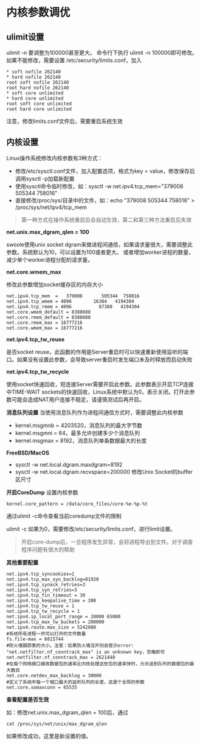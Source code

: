 # 内核参数调优
## ulimit设置
ulimit -n 要调整为100000甚至更大。 命令行下执行 ulimit -n 100000即可修改。如果不能修改，需要设置 /etc/security/limits.conf，加入

~~~
* soft nofile 262140
* hard nofile 262140
root soft nofile 262140
root hard nofile 262140
* soft core unlimited
* hard core unlimited
root soft core unlimited
root hard core unlimited
~~~
注意，修改limits.conf文件后，需要重启系统生效

## 内核设置
Linux操作系统修改内核参数有3种方式：

* 修改/etc/sysctl.conf文件，加入配置选项，格式为key = value，修改保存后调用sysctl -p加载新配置
* 使用sysctl命令临时修改，如：sysctl -w net.ipv4.tcp_mem="379008 505344 758016"
* 直接修改/proc/sys/目录中的文件，如：echo "379008 505344 758016" > /proc/sys/net/ipv4/tcp_mem

>第一种方式在操作系统重启后会自动生效，第二和第三种方法重启后失效

**net.unix.max_dgram_qlen = 100**

swoole使用unix socket dgram来做进程间通信，如果请求量很大，需要调整此参数。系统默认为10，可以设置为100或者更大。
或者增加worker进程的数量，减少单个worker进程分配的请求量。

**net.core.wmem_max**

修改此参数增加socket缓存区的内存大小

~~~
net.ipv4.tcp_mem  =   379008       505344  758016
net.ipv4.tcp_wmem = 4096        16384   4194304
net.ipv4.tcp_rmem = 4096          87380   4194304
net.core.wmem_default = 8388608
net.core.rmem_default = 8388608
net.core.rmem_max = 16777216
net.core.wmem_max = 16777216
~~~

**net.ipv4.tcp_tw_reuse**

是否socket reuse，此函数的作用是Server重启时可以快速重新使用监听的端口。如果没有设置此参数，会导致server重启时发生端口未及时释放而启动失败

**net.ipv4.tcp_tw_recycle**

使用socket快速回收，短连接Server需要开启此参数。此参数表示开启TCP连接中TIME-WAIT sockets的快速回收，Linux系统中默认为0，表示关闭。打开此参数可能会造成NAT用户连接不稳定，请谨慎测试后再开启。

**消息队列设置**
当使用消息队列作为进程间通信方式时，需要调整此内核参数

* kernel.msgmnb = 4203520，消息队列的最大字节数
* kernel.msgmni = 64，最多允许创建多少个消息队列
* kernel.msgmax = 8192，消息队列单条数据最大的长度

**FreeBSD/MacOS**
* sysctl -w net.local.dgram.maxdgram=8192
* sysctl -w net.local.dgram.recvspace=200000 修改Unix Socket的buffer区尺寸

**开启CoreDump**
设置内核参数

~~~
kernel.core_pattern = /data/core_files/core-%e-%p-%t
~~~
通过ulimit -c命令查看当前coredump文件的限制

ulimit -c
如果为0，需要修改/etc/security/limits.conf，进行limit设置。

>开启core-dump后，一旦程序发生异常，会将进程导出到文件。对于调查程序问题有很大的帮助

**其他重要配置**

~~~
net.ipv4.tcp_syncookies=1
net.ipv4.tcp_max_syn_backlog=81920
net.ipv4.tcp_synack_retries=3
net.ipv4.tcp_syn_retries=3
net.ipv4.tcp_fin_timeout = 30
net.ipv4.tcp_keepalive_time = 300
net.ipv4.tcp_tw_reuse = 1
net.ipv4.tcp_tw_recycle = 1
net.ipv4.ip_local_port_range = 20000 65000
net.ipv4.tcp_max_tw_buckets = 200000
net.ipv4.route.max_size = 5242880
#系统所有进程一共可以打开的文件数量
fs.file-max = 6815744
#防火墙跟踪表的大小。注意：如果防火墙没开则会提示error: "net.netfilter.nf_conntrack_max" is an unknown key，忽略即可
net.netfilter.nf_conntrack_max = 2621440
#在每个网络接口接收数据包的速率比内核处理这些包的速率快时，允许送到队列的数据包的最大数目
net.core.netdev_max_backlog = 30000
#定义了系统中每一个端口最大的监听队列的长度，这是个全局的参数
net.core.somaxconn = 65535
~~~
**查看配置是否生效**

如：修改net.unix.max_dgram_qlen = 100后，通过

~~~
cat /proc/sys/net/unix/max_dgram_qlen
~~~
如果修改成功，这里是新设置的值。